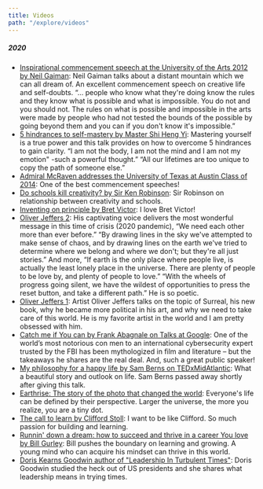 ```yaml
---
title: Videos
path: "/explore/videos"
---
```


##### 2020
- [Inspirational commencement speech at the University of the Arts 2012 by Neil Gaiman](https://www.youtube.com/watch?v=ikAb-NYkseI&list=FLrlPaGQuKQiYMqpFYyc-40A&index=4): Neil Gaiman talks about a distant mountain which we can all dream of. An excellent commencement speech on creative life and self-doubts. “... people who know what they're doing know the rules and they know what is possible and what is impossible. You do not and you should not. The rules on what is possible and impossible in the arts were made by people who had not tested the bounds of the possible by going beyond them and you can if you don't know it's impossible.”
- [5 hindrances to self-mastery by Master Shi Heng Yi](https://www.youtube.com/watch?v=4-079YIasck): Mastering yourself is a true power and this talk provides on how to overcome 5 hindrances to gain clarity. “I am not the body, I am not the mind and I am not my emotion" -such a powerful thought.” “All our lifetimes are too unique to copy the path of someone else.”
- [Admiral McRaven addresses the University of Texas at Austin Class of 2014](https://www.youtube.com/watch?v=yaQZFhrW0fU&list=FLrlPaGQuKQiYMqpFYyc-40A&index=30): One of the best commencement speeches!
- [Do schools kill creativity? by Sir Ken Robinson](https://www.youtube.com/watch?v=iG9CE55wbtY&list=FLrlPaGQuKQiYMqpFYyc-40A&index=42): Sir Robinson on relationship between creativity and schools.
- [Inventing on principle by Bret Victor](https://www.youtube.com/watch?v=PUv66718DII&list=FLrlPaGQuKQiYMqpFYyc-40A&index=28): I love Bret Victor!
- [Oliver Jeffers 2](https://youtu.be/zpn6MCmoK0g): His captivating voice delivers the most wonderful message in this time of crisis (2020 pandemic), “We need each other more than ever before.” “By drawing lines in the sky we've attempted to make sense of chaos, and by drawing lines on the earth we've tried to determine where we belong and where we don't; but they're all just stories.” And more, “If earth is the only place where people live, is actually the least lonely place in the universe. There are plenty of people to be love by, and plenty of people to love.” “With the wheels of progress going silent, we have the wildest of opportunities to press the reset button, and take a different path.” He is so poetic.
- [Oliver Jeffers 1](https://www.youtube.com/watch?v=gvgJJxUNU2Q&list=FLrlPaGQuKQiYMqpFYyc-40A&index=19): Artist Oliver Jeffers talks on the topic of Surreal, his new book, why he became more political in his art, and why we need to take care of this world. He is my favorite artist in the world and I am pretty obsessed with him.
- [Catch me if You can by Frank Abagnale on Talks at Google](https://www.youtube.com/watch?v=vsMydMDi3rI&list=FLrlPaGQuKQiYMqpFYyc-40A&index=54): One of the world’s most notorious con men to an international cybersecurity expert trusted by the FBI has been mythologized in film and literature – but the takeaways he shares are the real deal. And, such a great public speaker!
- [My philosophy for a happy life by Sam Berns on TEDxMidAtlantic](https://www.youtube.com/watch?v=36m1o-tM05g&list=FLrlPaGQuKQiYMqpFYyc-40A&index=53): What a beautiful story and outlook on life. Sam Berns passed away shortly after giving this talk.
- [Earthrise: The story of the photo that changed the world](https://www.youtube.com/watch?v=BsShNeDvccc&list=FLrlPaGQuKQiYMqpFYyc-40A&index=14): Everyone's life can be defined by their perspective. Larger the universe, the more you realize, you are a tiny dot.
- [The call to learn by Clifford Stoll](https://www.youtube.com/watch?v=Gj8IA6xOpSk&list=FLrlPaGQuKQiYMqpFYyc-40A&index=5): I want to be like Clifford. So much passion for building and learning.
- [Runnin' down a dream: how to succeed and thrive in a career You love by Bill Gurley](https://www.youtube.com/watch?v=xmYekD6-PZ8&list=FLrlPaGQuKQiYMqpFYyc-40A&index=16): Bill pushes the boundary on learning and growing. A young mind who can acquire his mindset can thrive in this world.
- [Doris Kearns Goodwin author of "Leadership In Turbulent Times"](https://www.youtube.com/watch?v=yw1jBBdE-g8&list=FLrlPaGQuKQiYMqpFYyc-40A&index=24): Doris Goodwin studied the heck out of US presidents and she shares what leadership means in trying times.
